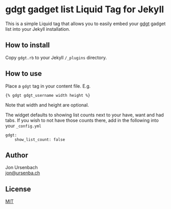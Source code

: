 # gdgt gadget list Liquid Tag for Jekyll
This is a simple Liquid tag that allows you to easily embed your [gdgt](http://gdgt.com/) gadget list into your Jekyll installation.

## How to install
Copy `gdgt.rb` to your Jekyll `/_plugins` directory.

## How to use
Place a `gdgt` tag in your content file. E.g.

    {% gdgt gdgt_username width height %}

Note that width and height are optional.

The widget defaults to showing list counts next to your have, want and had tabs. If you wish to not have those counts there, add in the following into your `_config.yml`

    gdgt:
        show_list_count: false

## Author
Jon Ursenbach<br />
jon@ursenba.ch

## License
[MIT](http://www.opensource.org/licenses/mit-license.php)
